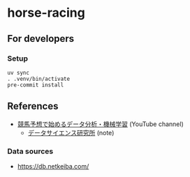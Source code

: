 # horse-racing

## For developers

### Setup

```shell
uv sync
. .venv/bin/activate
pre-commit install
```

## References

- [競馬予想で始めるデータ分析・機械学習](https://www.youtube.com/watch?v=Sy29ArToDq4) (YouTube channel)
  - [データサイエンス研究所](https://note.com/dijzpeb) (note)

### Data sources

- https://db.netkeiba.com/
